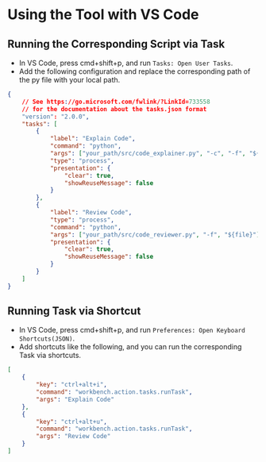 # Using the Tool with VS Code

## Running the Corresponding Script via Task

- In VS Code, press cmd+shift+p, and run `Tasks: Open User Tasks`.
- Add the following configuration and replace the corresponding path of the py file with your local path.

``` json
{
    // See https://go.microsoft.com/fwlink/?LinkId=733558
    // for the documentation about the tasks.json format
    "version": "2.0.0",
    "tasks": [
        {
            "label": "Explain Code",
            "command": "python",
            "args": ["your_path/src/code_explainer.py", "-c", "-f", "${file}"],
            "type": "process",
            "presentation": {
                "clear": true,
                "showReuseMessage": false
            }
        },
        {
            "label": "Review Code",
            "type": "process",
            "command": "python",
            "args": ["your_path/src/code_reviewer.py", "-f", "${file}"],
            "presentation": {
                "clear": true,
                "showReuseMessage": false
            }
        }
    ]
}
```

## Running Task via Shortcut

- In VS Code, press cmd+shift+p, and run `Preferences: Open Keyboard Shortcuts(JSON)`.
- Add shortcuts like the following, and you can run the corresponding Task via shortcuts.

``` json
[
    {
        "key": "ctrl+alt+i",
        "command": "workbench.action.tasks.runTask",
        "args": "Explain Code"
    },
    {
        "key": "ctrl+alt+u",
        "command": "workbench.action.tasks.runTask",
        "args": "Review Code"
    }
]
```